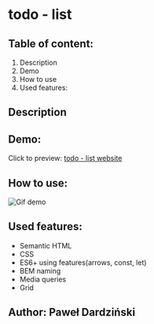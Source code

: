 # todo - list
## Table of content:
1. Description
3. Demo
4. How to use
5. Used features:
## Description

## Demo:
Click to preview: [todo - list website](https://pawel-frontend.github.io/todo-list/)
## How to use:
![Gif demo](images/currency-converter-demo.gif)
## Used features:
- Semantic HTML
- CSS
- ES6+ using features(arrows, const, let)
- BEM naming
- Media queries
- Grid
## Author: Paweł Dardziński

